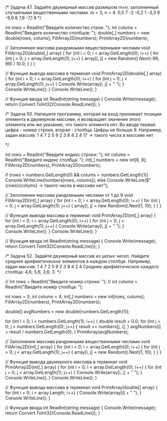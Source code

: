/*
Задача 47. 
Задайте двумерный массив размером m×n, заполненный случайными вещественными числами.
m = 3, n = 4.
0,5 7 -2 -0,2
1 -3,3 8 -9,9
8 7,8 -7,1 9
*/

int rows = ReadInt("Введите количество строк: ");
int colums = ReadInt("Введите количество столбцов: ");
double[,] numbers = new double[rows, colums];
FillArray2D(numbers);
PrintArray2D(numbers);

// Заполнение массива рандомными вещественными числами
void FillArray2D(double[,] array)
{
    for (int i = 0; i < array.GetLength(0); i++)
    {
        for (int j = 0; j < array.GetLength(1); j++)
        {
            array[i, j] = new Random().Next(-99, 99) / 10.0;
        }
    }
}

// Функция вывода массива в терминал
void PrintArray2D(double[,] array)
{
    for (int i = 0; i < array.GetLength(0); i++)
    {
        for (int j = 0; j < array.GetLength(1); j++)
        {
            Console.Write(array[i, j] + " ");
        }
        Console.WriteLine();
    }
    Console.WriteLine();
}

// Функция ввода 
int ReadInt(string message)
{
    Console.Write(message);
    return Convert.ToInt32(Console.ReadLine());
}

/*
 Задача 50. Напишите программу, которая на вход принимает позиции элемента в двумерном массиве, и возвращает 
 значение этого элемента или же указание, что такого элемента нет.
 Во вводе первая цифра - номер строки, вторая - столбца. Цифры не больше 9.
 Например, задан массив:
 1 4 7 2
 5 9 2 3
 8 4 2 4
 17 -> такого числа в массиве нет

 */

int rows = ReadInt("Введите индекс строки: ");
int colums = ReadInt("Введите индекс столбца: ");
int[,] numbers = new int[6, 8];
FillArray2D(numbers);
PrintArray2D(numbers);

if (rows < numbers.GetLength(0) && colums < numbers.GetLength(1)) Console.WriteLine(numbers[rows, colums]);
else Console.WriteLine($"{rows}{colums} -> такого числа в массиве нет");


// Заполнение массива рандомными числами от 1 до 9
void FillArray2D(int[,] array)
{
    for (int i = 0; i < array.GetLength(0); i++)
    {
        for (int j = 0; j < array.GetLength(1); j++)
        {
            array[i, j] = new Random().Next(1, 10);
        }
    }
}

//  Функция вывода массива в терминал
void PrintArray2D(int[,] array)
{
    for (int i = 0; i < array.GetLength(0); i++)
    {
        for (int j = 0; j < array.GetLength(1); j++)
        {
            Console.Write(array[i, j] + " ");
        }
        Console.WriteLine();
    }
    Console.WriteLine();
}

// Функция ввода 
int ReadInt(string message)
{
    Console.Write(message);
    return Convert.ToInt32(Console.ReadLine());
}

/*
Задача 52. Задайте двумерный массив из целых чисел. Найдите среднее арифметическое элементов в каждом столбце.
Например, задан массив:
1 4 7 2
5 9 2 3
8 4 2 4
Среднее арифметическое каждого столбца: 4,6; 5,6; 3,6; 3.
*/

// int rows = ReadInt("Введите номер строки: ");
// int colums = ReadInt("Введите номер столбца: ");

int rows = 3;
int colums = 4;
int[,] numbers = new int[rows, colums];
FillArray2D(numbers);
PrintArray2D(numbers);

double[] avgNumbers = new double[numbers.GetLength(1)];

for (int i = 0; i < numbers.GetLength(1); i++)
{
    double result = 0.0;
    for (int j = 0; j < numbers.GetLength(0); j++)
    {
        result += numbers[j, i];
    }
    avgNumbers[i] = result / numbers.GetLength(0);
}
PrintArray(avgNumbers);


// Заполнение массива рандомными вещественными числами
void FillArray2D(int[,] array)
{
    for (int i = 0; i < array.GetLength(0); i++)
    {
        for (int j = 0; j < array.GetLength(1); j++)
        {
            array[i, j] = new Random().Next(1, 10);
        }
    }
}

//  Функция вывода двумерного массива в терминал
void PrintArray2D(int[,] array)
{
    for (int i = 0; i < array.GetLength(0); i++)
    {
        for (int j = 0; j < array.GetLength(1); j++)
        {
            Console.Write(array[i, j] + " ");
        }
        Console.WriteLine();
    }
    Console.WriteLine();
}

// Функция вывода массива в терминал 
void PrintArray(double[] array)
{
    for (int i = 0; i < array.Length; i++)
    {
        Console.Write(array[i] + " ");
    }
    Console.WriteLine();
}

// Функция ввода 
int ReadInt(string message)
{
    Console.Write(message);
    return Convert.ToInt32(Console.ReadLine());
}